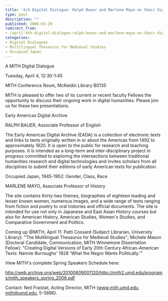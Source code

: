 ```yaml
---
title: '4/4 Digital Dialogue: Ralph Bauer and Marlene Mayo on their Digital Humanities Work in Progress'
type: post
description: ""
published: 2006-03-29
redirect_from: 
- /april-4th-digital-dialogue-ralph-bauer-and-marlene-mayo-on-their-digital-humanities-work-in-progress/
categories:
- Digital Dialogues
- Multilingual Thesaurus for Medieval Studies
- Occupied Japan
---
```

A MITH Digital Dialogue

Tuesday, April 4, 12:30-1:45

MITH Conference Room, McKeldin Library B0135

MITH is pleased to offer two of its current or recent faculty Fellows the opportunity to discuss their ongoing work in digital humanities. Please join us for these two presentations.

Early Americas Digital Archive

RALPH BAUER, Associate Professor of English

The Early Americas Digital Archive (EADA) is a collection of electronic texts and links to texts originally written in or about the Americas from 1492 to approximately 1820. It is open to the public for research and teaching purposes. It is intended as a long-term and inter-disciplinary project in progress committed to exploring the intersections between traditional humanities research and digital technologies and invites scholars from all disciplines to submit their editions of early American texts for publication.

Occupied Japan, 1945-1952: Gender, Class, Race

MARLENE MAYO, Associate Professor of History

The site contains thirty-two themes, biographies of eighteen leading and lesser known women, numerous images, and a wide range of texts ranging from fiction and poetry to oral histories and official documents. The site is intended for use not only in Japanese and East Asian History courses but also for American History, American Studies, Women's Studies, and Comparative Government and Politics.

Coming up @MITH, April 11: Patti Cossard (Subject Librarian, University Library): "The Multilingual Thesaurus for Medieval Studies"; Michele Mason (Doctoral Candidate, Communication, MITH Winnemore Dissertation Fellow): "Creating Digital Versions of Early 20th Century African-American Texts: Nannie Burroughs' 1928 'What the Negro Wants Politically.'"

View MITH's complete Spring Speakers Schedule here:

http://web.archive.org/web/20100609001120/http://mith2.umd.edu/programs/mith_speakers_spring_2006.pdf

Contact: Neil Fraistat, Acting Director, MITH (www.mith.umd.edu, mith@umd.edu, 5-5896).
